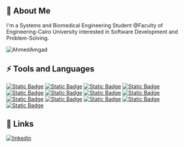 
## 🚀 About Me
I'm a Systems and Biomedical Engineering Student @Faculty of Engineering-Cairo University interested in Software Development and Problem-Solving.

<p align="left"> <img src="https://komarev.com/ghpvc/?username=AhmedAmgadEid2003&label=Profile%20views&color=0e75b6&style=flat" alt="AhmedAmgad" /> </p>


## ⚡ Tools and Languages
 <a href="https://nodejs.org/en/about"><img alt="Static Badge" src="https://img.shields.io/badge/Node.js-%235FA04E?style=flat&logo=nodedotjs&labelColor=white&link=https%3A%2F%2Fnodejs.org%2Fen%2Fabout"></a>
    <a href="https://expressjs.com/"><img alt="Static Badge" src="https://img.shields.io/badge/Express.js-%23000000?style=flat&logo=express&labelColor=grey"></a>
    <a href="https://getbootstrap.com/"><img alt="Static Badge" src="https://img.shields.io/badge/Bootstrap-%237952B3?style=flat&logo=bootstrap&labelColor=white"></a>
    <a href="https://ejs.co/"><img alt="Static Badge" src="https://img.shields.io/badge/EJS-%23B4CA65?style=flat&logo=ejs&labelColor=white"></a>
    <a href="https://developer.mozilla.org/en-US/docs/Web/HTML"><img alt="Static Badge" src="https://img.shields.io/badge/HTML-%23E34F26?style=flat&logo=html5&labelColor=white"></a>
    <a href="https://developer.mozilla.org/en-US/docs/Web/CSS"><img alt="Static Badge" src="https://img.shields.io/badge/CSS-white?style=flat&logo=css3&labelColor=%231572B6"></a>
    <a href="https://developer.mozilla.org/en-US/docs/Web/JavaScript"><img alt="Static Badge" src="https://img.shields.io/badge/JavaScript-%23F7DF1E?style=flat&logo=javascript&labelColor=white"></a>
    <a href="https://cplusplus.com/"><img alt="Static Badge" src="https://img.shields.io/badge/C%2B%2B-white?style=flat&logo=cplusplus&labelColor=%2300599C"></a>
    <a href="https://www.python.org/"><img alt="Static Badge" src="https://img.shields.io/badge/Python-%233776AB?style=flat&logo=python&labelColor=white"></a>
    <a href="https://github.com/AhmedAmgadEid"><img alt="Static Badge" src="https://img.shields.io/badge/GitHub-white?style=flat&logo=github&labelColor=black"></a>
    <a href="https://git-scm.com/"><img alt="Static Badge" src="https://img.shields.io/badge/Git-%23F05032?style=flat&logo=git&labelColor=white"></a>
    <a href="https://www.postgresql.org/"><img alt="Static Badge" src="https://img.shields.io/badge/PostgreSQL-%234169E1?style=flat&logo=postgresql&labelColor=white"></a>
    <a href="https://www.java.com/en/"><img alt="Static Badge" src="https://img.shields.io/badge/java-%23E34F26?style=flat&logo=java"></a>



## 🔗 Links
[![linkedin](https://img.shields.io/badge/Ahmed%20Amgad-0A66C2?style=for-the-badge&logo=linkedin&logoColor=white)](https://www.linkedin.com/in/engineer-ahmed-amgad/)

